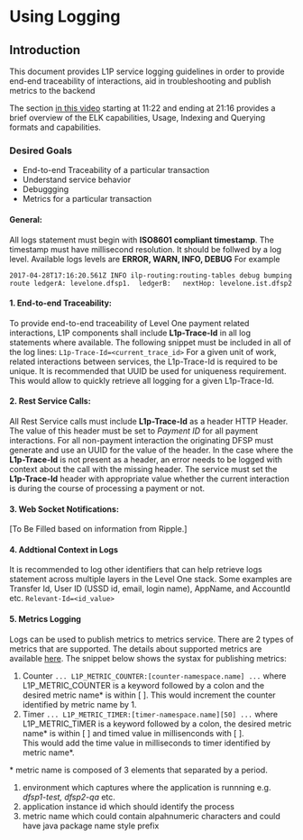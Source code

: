 # Using Logging

## Introduction
This document provides L1P service logging guidelines in order to provide end-end traceability of interactions, aid in troubleshooting and publish metrics to the backend

The section [in this video](https://www.dropbox.com/home/Level%20One%20OSS%20Team%20Share/Phase%20One%20Wrap-up/Demo%20Folder?preview=ModusBox+Demo.mp4) starting at 11:22 and ending at 21:16 provides a brief overview of the ELK capabilities, Usage, Indexing and Querying formats and capabilities.

### Desired Goals
* End-to-end Traceability of a particular transaction
* Understand service behavior
* Debuggging
* Metrics for a particular transaction

#### General:
All logs statement must begin with **ISO8601 compliant timestamp**.  The timestamp must have millisecond resolution.  It should be follwed by a log level.  Available logs levels are 
**ERROR, WARN, INFO, DEBUG**  For example
```
2017-04-28T17:16:20.561Z INFO ilp-routing:routing-tables debug bumping route ledgerA: levelone.dfsp1.  ledgerB:   nextHop: levelone.ist.dfsp2
```
#### 1. End-to-end Traceability:  
To provide end-to-end traceability of Level One payment related interactions, L1P components shall include **L1p-Trace-Id** in all log statements where available.  The following
snippet must be included in all of the log lines: `L1p-Trace-Id=<current_trace_id>` For a given unit of work, related interactions between services,
the L1p-Trace-Id is required to be unique.  It is recommended that UUID be used for uniqueness requirement.  This would allow to quickly retrieve
all logging for a given L1p-Trace-Id.    
 
#### 2. Rest Service Calls:  
All Rest Service calls must include **L1p-Trace-Id** as a header HTTP Header.  The value of this header must be set to *Payment ID* for all payment interactions.
For all non-payment interaction the originating DFSP must generate and use an UUID for the value of the header.  In the case where the **L1p-Trace-Id** is not present
as a header, an error needs to be logged with context about the call with the missing header.  The service must set the **L1p-Trace-Id** header with appropriate value 
whether the current interaction is during the course of processing a payment or not.

#### 3. Web Socket Notifications:  
[To Be Filled based on information from Ripple.]

#### 4. Addtional Context in Logs
It is recommended to log other identifiers that can help retrieve logs statement across multiple layers in the Level One stack. 
Some examples are Transfer Id, User ID (USSD id, email, login name), AppName, and AccountId etc.  `Relevant-Id=<id_value>`
  
#### 5. Metrics Logging
Logs can be used to publish metrics to metrics service.  There are 2 types of metrics that are supported.  The details about supported
metrics are available [here](https://github.com/LevelOneProject/interop-metrics-ui/blob/master/available-metrics.md).  The snippet below shows the systax for publishing metrics:
  
  1. Counter
    ```
    ... L1P_METRIC_COUNTER:[counter-namespace.name] ...
    ```
    where L1P_METRIC_COUNTER is a keyword followed by a colon and the desired metric name* is within [ ].  This would increment the 
    counter identified by metric name by 1.
  1. Timer
    ```
    ... L1P_METRIC_TIMER:[timer-namespace.name][50] ...
    ```
    where L1P_METRIC_TIMER is a keyword followed by a colon, the desired metric name* is within [ ] and timed value in millisenconds with [ ].  
    This would add the time value in milliseconds to timer identified by metric name*.

  \* metric name is composed of 3 elements that separated by a period.  
  1. environment which captures where the application is runnning e.g. _dfsp1-test, dfsp2-qa_ etc.
  1. application instance id which should identify the process
  1. metric name which could contain alpahnumeric characters and could have java package name style prefix
